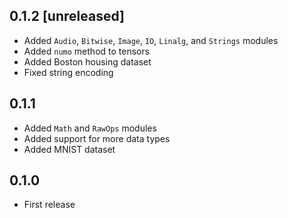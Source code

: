 ## 0.1.2 [unreleased]

- Added `Audio`, `Bitwise`, `Image`, `IO`, `Linalg`, and `Strings` modules
- Added `numo` method to tensors
- Added Boston housing dataset
- Fixed string encoding

## 0.1.1

- Added `Math` and `RawOps` modules
- Added support for more data types
- Added MNIST dataset

## 0.1.0

- First release
